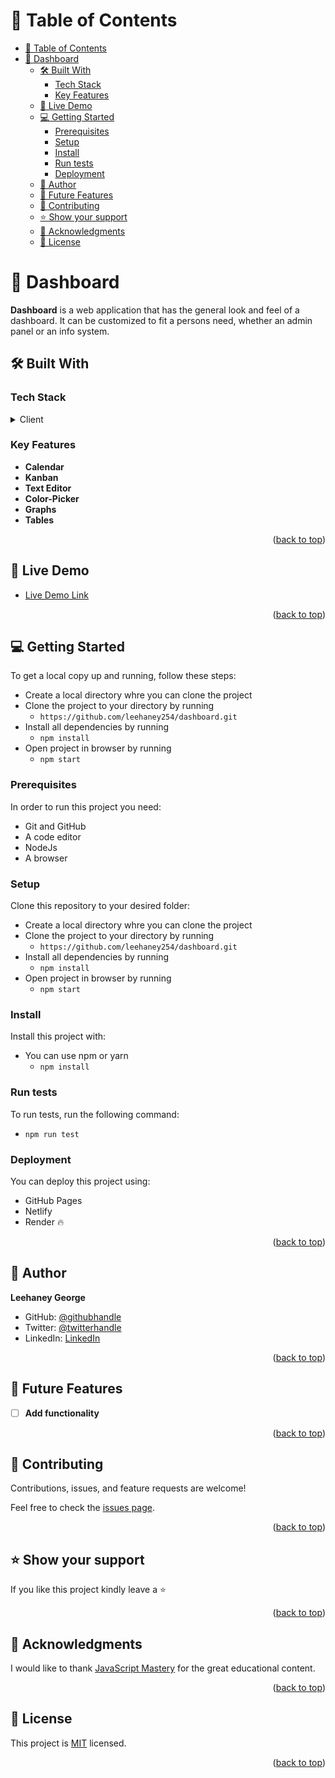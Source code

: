 ﻿<a name="readme-top"></a>
<!-- TABLE OF CONTENTS -->

# 📗 Table of Contents

- [📗 Table of Contents](#-table-of-contents)
- [📖 Dashboard ](#-dashboard-)
  - [🛠 Built With ](#-built-with-)
    - [Tech Stack ](#tech-stack-)
    - [Key Features ](#key-features-)
  - [🚀 Live Demo ](#-live-demo-)
  - [💻 Getting Started ](#-getting-started-)
    - [Prerequisites](#prerequisites)
    - [Setup](#setup)
    - [Install](#install)
    - [Run tests](#run-tests)
    - [Deployment](#deployment)
  - [👥 Author ](#-author-)
  - [🔭 Future Features ](#-future-features-)
  - [🤝 Contributing ](#-contributing-)
  - [⭐️ Show your support ](#️-show-your-support-)
  - [🙏 Acknowledgments ](#-acknowledgments-)
  - [📝 License ](#-license-)

<!-- PROJECT DESCRIPTION -->

# 📖 Dashboard <a name="about-project"></a>


**Dashboard** is a web application that has the general look and feel of a dashboard. It can be customized to fit a persons need, whether an admin panel or an info system.

## 🛠 Built With <a name="built-with"></a>

### Tech Stack <a name="tech-stack"></a>

<details>
  <summary>Client</summary>
  <ul>
    <li><a href="https://reactjs.org/">React.js</a></li>
    <li><a href="https://react-icons.github.io/react-icons/">React-icons</a></li>
    <li><a href="https://reactjs.org/docs/context.html">React-context</a></li>
    <li><a href="https://tailwindcss.com/">Tailwind</a></li>
    <li><a href="https://webpack.js.org/guides/getting-started/">Webpack</a></li>
    <li><a href="https://www.syncfusion.com/">Syncfusion</a></li>
  </ul>
</details>

<!-- Features -->

### Key Features <a name="key-features"></a>

- **Calendar**
- **Kanban**
- **Text Editor**
- **Color-Picker**
- **Graphs**
- **Tables**

<p align="right">(<a href="#readme-top">back to top</a>)</p>

<!-- LIVE DEMO -->

## 🚀 Live Demo <a name="live-demo"></a>

- [Live Demo Link](https://dashboard-c0k0.onrender.com/)

<p align="right">(<a href="#readme-top">back to top</a>)</p>

<!-- GETTING STARTED -->

## 💻 Getting Started <a name="getting-started"></a>


To get a local copy up and running, follow these steps:
- Create a local directory whre you can clone the project
- Clone the project to your directory by running
  - `https://github.com/leehaney254/dashboard.git`
- Install all dependencies by running
  - `npm install`
- Open project in browser by running
  - `npm start`
  


### Prerequisites

In order to run this project you need:

- Git and GitHub
- A code editor
- NodeJs
- A browser

### Setup

Clone this repository to your desired folder:

- Create a local directory whre you can clone the project
- Clone the project to your directory by running
  - `https://github.com/leehaney254/dashboard.git`
- Install all dependencies by running
  - `npm install`
- Open project in browser by running
  - `npm start`

### Install

Install this project with:

- You can use npm or yarn
  - `npm install`


### Run tests

To run tests, run the following command:

- `npm run test`

### Deployment

You can deploy this project using:
- GitHub Pages
- Netlify
- Render 🔥

<p align="right">(<a href="#readme-top">back to top</a>)</p>

<!-- AUTHORS -->

## 👥 Author <a name="authors"></a>

**Leehaney George**

- GitHub: [@githubhandle](https://github.com/leehaney254)
- Twitter: [@twitterhandle](https://twitter.com/Lee06785586)
- LinkedIn: [LinkedIn](https://www.linkedin.com/in/leehaney-george-0a4a51178/)


<p align="right">(<a href="#readme-top">back to top</a>)</p>

<!-- FUTURE FEATURES -->

## 🔭 Future Features <a name="future-features"></a>

- [ ] **Add functionality**

<p align="right">(<a href="#readme-top">back to top</a>)</p>

<!-- CONTRIBUTING -->

## 🤝 Contributing <a name="contributing"></a>

Contributions, issues, and feature requests are welcome!

Feel free to check the [issues page](../../issues/).

<p align="right">(<a href="#readme-top">back to top</a>)</p>

<!-- SUPPORT -->

## ⭐️ Show your support <a name="support"></a>

If you like this project kindly leave a ⭐

<p align="right">(<a href="#readme-top">back to top</a>)</p>

<!-- ACKNOWLEDGEMENTS -->

## 🙏 Acknowledgments <a name="acknowledgements"></a>

I would like to thank [JavaScript Mastery](https://www.youtube.com/@javascriptmastery) for the great educational content.

<p align="right">(<a href="#readme-top">back to top</a>)</p>

<!-- LICENSE -->

## 📝 License <a name="license"></a>

This project is [MIT](./LICENSE) licensed.

<p align="right">(<a href="#readme-top">back to top</a>)</p>
